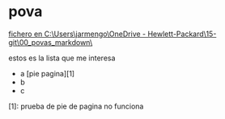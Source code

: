 # pova

[fichero en C:\Users\jarmengo\OneDrive - Hewlett-Packard\15-git\00_povas_markdown\ ][a]

[a]: file:///C:/Users/jarmengo/OneDrive%20-%20Hewlett-Packard/15-git/00_povas_markdown/pova.html


estos es la lista que me interesa
- a [pie pagina][1]
- b
- c

[1]: prueba de pie de pagina no funciona





